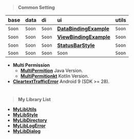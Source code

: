 > **Common Setting**

| base   | data   | di     | ui                                                                         | utils  |
|:-------|:-------|:-------|:---------------------------------------------------------------------------|:-------|
| `Soon` | `Soon` | `Soon` | [**DataBindingExample**](https://github.com/gzeinnumer/DataBindingExample) | `Soon` |
| `Soon` | `Soon` | `Soon` | [**ViewBindingExample**](https://github.com/gzeinnumer/ViewBindingExample) | `Soon` |
| `Soon` | `Soon` | `Soon` | [**StatusBarStyle**](https://github.com/gzeinnumer/StatusBarStyle)         | `Soon` |
| `Soon` | `Soon` | `Soon` | `Soon`                                                                     | `Soon` |

- **Multi Permission**
  - [**MultiPermition**](https://github.com/gzeinnumer/MultiPermition) Java Version.
  - [**MultiPermitionkt**](https://github.com/gzeinnumer/MultiPermitionkt)
    Kotlin Version.
- [**CleartextTrafficError**](https://github.com/gzeinnumer/CleartextTrafficError)
  Android 9 (SDK >= 28).

#
> **My Library List**

- [**MyLibUtils**](https://github.com/gzeinnumer/MyLibUtils)
- [**MyLibStyle**](https://github.com/gzeinnumer/MyLibStyle)
- [**MyLibDirectory**](https://github.com/gzeinnumer/MyLibDirectory)
- [**MyLibLogError**](https://github.com/gzeinnumer/MyLibLogError)
- [**MyLibDialog**](https://github.com/gzeinnumer/MyLibDialog)
